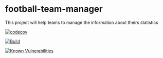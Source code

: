 # football-team-manager
This project will help teams to manage the information about theirs statistics

[![codecov](https://codecov.io/gh/marcusvieira88/football-team-manager/branch/master/graph/badge.svg)](https://codecov.io/gh/marcusvieira88/football-team-manager)

[![Build](https://travis-ci.com/marcusvieira88/football-team-manager.svg?branch=master)](https://travis-ci.com/marcusvieira88/football-team-manager)

[![Known Vulnerabilities](https://snyk.io/test/github/marcusvieira88/football-team-manager/badge.svg)](https://snyk.io/test/github/marcusvieira88/football-team-manager)
